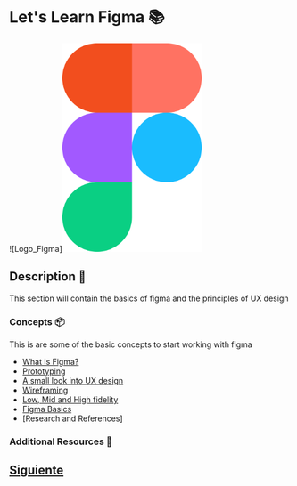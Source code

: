 # Let's Learn Figma :books:

![Logo_Figma]<img src="./images/figma.png" alt="logo_figma" width="250">

## Description :paperclip:

This section will contain the basics of figma and the principles of UX design

### Concepts :package:

This is are some of the basic concepts to start working with figma

-   [What is Figma?](https://github.com/Coding-Talkers/volunteer-resources/blob/master/courses/Figma-Basics/2.whatIsFigma.md)
-   [Prototyping](https://github.com/Coding-Talkers/volunteer-resources/blob/master/courses/Figma-Basics/3.prototyping.md)
-   [A small look into UX design](https://github.com/Coding-Talkers/volunteer-resources/blob/master/courses/Figma-Basics/4.uxDesign.md)
-   [Wireframing](https://github.com/Coding-Talkers/volunteer-resources/blob/master/courses/Figma-Basics/5.wireframe.md)
-   [Low, Mid and High fidelity](https://github.com/Coding-Talkers/volunteer-resources/blob/master/courses/Figma-Basics/6.low-mid-high.md)
-   [Figma Basics](https://github.com/Coding-Talkers/volunteer-resources/blob/master/courses/Figma-Basics/7.figmaBasics.md)
-   [Research and References]

### Additional Resources :tada:

## [Siguiente](https://github.com/Coding-Talkers/volunteer-resources/blob/master/courses/Figma-Basics/2.whatIsFigma.md)

